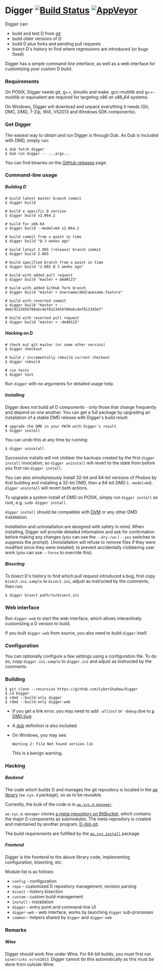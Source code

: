 # Digger [![Build Status](https://travis-ci.org/CyberShadow/Digger.svg?branch=master)](https://travis-ci.org/CyberShadow/Digger) [![AppVeyor](https://ci.appveyor.com/api/projects/status/tm98i6iw931ma3yg/branch/master?svg=true)](https://ci.appveyor.com/project/CyberShadow/digger)

Digger can:

- build and test D from [git](https://github.com/dlang)
- build older versions of D
- build D plus forks and pending pull requests
- bisect D's history to find where regressions are introduced (or bugs fixed)

Digger has a simple command-line interface, as well as a web interface for customizing your custom D build.

### Requirements

On POSIX, Digger needs git, g++, binutils and make. gcc-multilib and g++-multilib or equivalent are required for targeting x86 on x86_64 systems.

On Windows, Digger will download and unpack everything it needs (Git, DMC, DMD, 7-Zip, WiX, VS2013 and Windows SDK components).

### Get Digger

The easiest way to obtain and run Digger is through Dub. As Dub is included with DMD, simply run:

    $ dub fetch digger
    $ dub run digger -- ...args...

You can find binaries on the [GitHub releases](https://github.com/CyberShadow/Digger/releases) page.

### Command-line usage

##### Building D

    # build latest master branch commit
    $ digger build

    # build a specific D version
    $ digger build v2.064.2

    # build for x86-64
    $ digger build --model=64 v2.064.2

    # build commit from a point in time
    $ digger build "@ 3 weeks ago"

    # build latest 2.065 (release) branch commit
    $ digger build 2.065

    # build specified branch from a point in time
    $ digger build "2.065 @ 3 weeks ago"

    # build with added pull request
    $ digger build "master + dmd#123"

    # build with added GitHub fork branch
    $ digger build "master + Username/dmd/awesome-feature"

    # build with reverted commit
    $ digger build "master + -dmd/0123456789abcdef0123456789abcdef01234567"

    # build with reverted pull request
    $ digger build "master + -dmd#123"

##### Hacking on D

    # check out git master (or some other version)
    $ digger checkout

    # build / incrementally rebuild current checkout
    $ digger rebuild

    # run tests
    $ digger test

Run `digger` with no arguments for detailed usage help.

##### Installing

Digger does not build all D components - only those that change frequently and depend on one another.
You can get a full package by upgrading an installation of a stable DMD release with Digger's build result:

    # upgrade the DMD in your PATH with Digger's result
    $ digger install

You can undo this at any time by running:

    $ digger uninstall

Successive installs will not clobber the backups created by the first `digger install` invocation,
so `digger uninstall` will revert to the state from before you first ran `digger install`.

You can also simultaneously install 32-bit and 64-bit versions of Phobos by first building and installing a 32-bit DMD,
then a 64-bit DMD (`--model=64`). `digger uninstall` will revert both actions.

To upgrade a system install of DMD on POSIX, simply run `digger install` as root, e.g. `sudo digger install`.

`digger install` should be compatible with [DVM](https://github.com/jacob-carlborg/dvm) or any other DMD installation.

Installation and uninstallation are designed with safety in mind.
When installing, Digger will provide detailed information and ask for confirmation before making any changes
(you can use the `--dry-run` / `--yes` switches to suppress the prompt).
Uninstallation will refuse to remove files if they were modified since they were installed,
to prevent accidentally clobbering user work (you can use `--force` to override this).

##### Bisecting

To bisect D's history to find which pull request introduced a bug, first copy `bisect.ini.sample` to `bisect.ini`, adjust as instructed by the comments, then run:

    $ digger bisect path/to/bisect.ini

### Web interface

Run `digger-web` to start the web interface, which allows interactively customizing a D version to build.

If you built `digger-web` from source, you also need to build `digger` itself.

### Configuration

You can optionally configure a few settings using a configuration file.
To do so, copy `digger.ini.sample` to `digger.ini` and adjust as instructed by the comments.

### Building

    $ git clone --recursive https://github.com/CyberShadow/Digger
    $ cd Digger
    $ rdmd --build-only digger
    $ rdmd --build-only digger-web

* If you get a link error, you may need to add `-allinst` or `-debug` due to [a DMD bug](https://github.com/CyberShadow/Digger/issues/37).

* A [dub](https://code.dlang.org/) definition is also included.

* On Windows, you may see:

      Warning 2: File Not Found version.lib

  This is a benign warning.

### Hacking

##### Backend

The code which builds D and manages the git repository is located in the [ae library](https://github.com/CyberShadow/ae)
(`ae.sys.d` package), so as to be reusable.

Currently, the bulk of the code is in [`ae.sys.d.manager`](https://github.com/CyberShadow/ae/blob/master/sys/d/manager.d).

`ae.sys.d.manager` clones [a meta-repository on BitBucket](https://bitbucket.org/cybershadow/d), which contains the major D components as submodules.
The meta-repository is created and maintained by another program, [D-dot-git](https://github.com/CyberShadow/D-dot-git).

The build requirements are fulfilled by the [`ae.sys.install`](https://github.com/CyberShadow/ae/tree/master/sys/install) package.

##### Frontend

Digger is the frontend to the above library code, implementing configuration, bisecting, etc.

Module list is as follows:

- `config` - configuration
- `repo` - customized D repository management, revision parsing
- `bisect` - history bisection
- `custom` - custom build management
- `install` - installation
- `digger` - entry point and command-line UI
- `digger-web` - web interface, works by launching `digger` sub-processes
- `common` - helpers shared by `digger` and `digger-web`

### Remarks

##### Wine

Digger should work fine under Wine. For 64-bit builds, you must first run `winetricks vcrun2013`.
Digger cannot do this automatically as this must be done from outside Wine.
